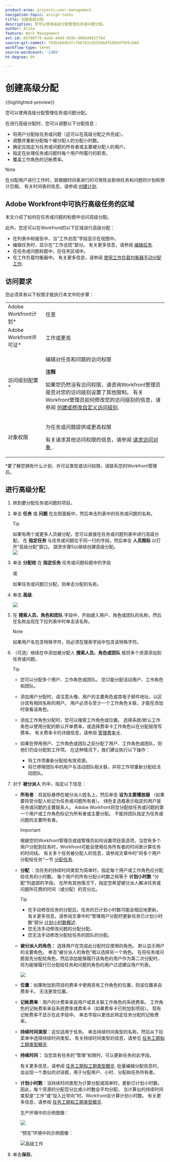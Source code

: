 ```yaml
---
product-area: projects;user-management
navigation-topic: assign-tasks
title: 创建高级分配
description: 您可以使用高级分配管理任务或问题分配。
author: Alina
feature: Work Management
exl-id: 09780f78-4eb8-404d-859b-d066d462776d
source-git-commit: 793b1b0db3fcf66782cd25566df5803df955cb0d
workflow-type: tm+mt
source-wordcount: '1309'
ht-degree: 0%

---
```


# 创建高级分配

{{highlighted-preview}}

您可以使用高级分配管理任务或问题分配。

在进行高级分配时，您可以调整以下分配信息：

* 将用户分配给任务或问题（这可以在高级分配之外完成）。
* 调整并重新分配每个被分配人的分配小时数。
* 确定应指定为任务或问题的所有者或主要被分配人的用户。
* 指定在处理任务或问题时每个用户所履行的职责。
* <span class="preview">覆盖工作角色的记帐费率。</span>

>[!NOTE]
>
>在分配用户进行工作时，其根据时间表进行的可用性会影响任务和问题的计划和预计日期。 有关时间表的信息，请参阅 [创建计划](../../../administration-and-setup/set-up-workfront/configure-timesheets-schedules/create-schedules.md).

## Adobe Workfront中可执行高级任务的区域

本文介绍了如何在任务或问题的标题中访问高级分配。

此外，您还可以在Workfront的以下区域进行高级分配：

* 在列表中和报告中，当“工作总揽”字段显示在视图中。
* 编辑任务时，显示在“工作总揽”部分。 有关更多信息，请参阅 [编辑任务](../../../manage-work/tasks/manage-tasks/edit-tasks.md).
* 在任务或问题标题中，在任务区域中。
* 在工作负载均衡器中。 有关更多信息，请参阅 [使用工作负载均衡器手动分配工作](../../../resource-mgmt/workload-balancer/assign-work-in-workload-balancer-manually.md).

## 访问要求

您必须具有以下权限才能执行本文中的步骤：

<table style="table-layout:auto"> 
 <col> 
 <col> 
 <tbody> 
  <tr> 
   <td role="rowheader">Adobe Workfront计划*</td> 
   <td> <p>任意</p> </td> 
  </tr> 
  <tr> 
   <td role="rowheader">Adobe Workfront许可证*</td> 
   <td> <p>工作或更高</p> </td> 
  </tr> 
  <tr> 
   <td role="rowheader">访问级别配置*</td> 
   <td> <p>编辑对任务和问题的访问权限</p> <p><b>注释</b>

如果您仍然没有访问权限，请咨询Workfront管理员是否对您的访问级别设置了其他限制。 有关Workfront管理员如何修改您的访问级别的信息，请参阅 <a href="../../../administration-and-setup/add-users/configure-and-grant-access/create-modify-access-levels.md" class="MCXref xref">创建或修改自定义访问级别</a>.</p> </td>
</tr> 
  <tr> 
   <td role="rowheader">对象权限</td> 
   <td> <p>为任务或问题提供或更高权限</p> <p>有关请求其他访问权限的信息，请参阅 <a href="../../../workfront-basics/grant-and-request-access-to-objects/request-access.md" class="MCXref xref">请求访问对象 </a>.</p> </td> 
  </tr> 
 </tbody> 
</table>

&#42;要了解您拥有什么计划、许可证类型或访问权限，请联系您的Workfront管理员。

## 进行高级分配

1. 转到要分配任务或问题的项目。
1. 单击 **任务** 或 **问题** 在左侧面板中，然后单击列表中的任务或问题的名称。

   >[!TIP]
   >
   >如果有两个或更多人员被分配，您可以直接在任务或问题列表中进行高级分配。 在 **指定任务** 与任务或问题位于同一行的字段，然后单击 **人员图标** 以打开“高级分配”窗口。 跳至步骤5以继续创建高级分配。\
   >![](assets/nwe-advanced-assignments-350x55.png)
   >

1. 单击 **分配给** 在 **指定任务** 任务或问题标题中的字段

   或

   如果任务或问题已分配，则单击分配的名称。

1. 单击 **高级**.

   ![](assets/advanced-assignments-link-from-task-header-nwe-350x267.png)

1. 在 **搜索人员、角色和团队** 字段中，开始键入用户、角色或团队的名称，然后在名称出现在下拉列表中时单击该名称。

   >[!NOTE]
   >
   >如果用户名包含特殊字符，则必须在搜索字段中包含该特殊字符。

1. （可选）继续在中添加被分配人 **搜索人员、角色或团队** 框将多个资源添加到任务或问题。

   >[!TIP]
   >
   >* 您可以分配多个用户、工作角色或团队。 您只能分配活动用户、工作角色和团队。
   >
   >
   >* 添加用户分配时，请注意头像、用户的主要角色或其电子邮件地址，以区分具有相同名称的用户。 用户必须与至少一个工作角色关联，才能在添加时查看该角色。
   >
   >
   >* <span class="preview">添加工作角色分配时，您可以搜索工作角色或位置。 选择系统/默认工作角色以使用分配的默认开单费率，或选择费率卡工作角色以在分配层改写费率。 有关费率卡的详细信息，请参阅 [管理费率卡](/help/quicksilver/administration-and-setup/set-up-workfront/configure-system-defaults/manage-rate-cards.md).</span>
   >
   >
   >* 如果在停用用户、工作角色或团队之前分配了用户、工作角色或团队，则他们仍会分配到工作项。 在这种情况下，我们建议执行以下操作：
   >   
   >   * 将工作项重新分配给有效资源。
   >   * 将已停用团队中的用户与活动团队相关联，并将工作项重新分配给活动团队。
   >   
   >

1. 对于 **被分派人** 列中，指定以下信息：


   * **所有者**：将鼠标悬停在被分派人姓名上，然后单击 **设为主要播放器** （如果要将受分配人标记为任务或问题所有者）。 绿色复选框表示指定的用户是任务或问题的主要联系人。 Adobe Workfront将您分配给任务或问题的第一个用户或工作角色标记为所有者或主要分配。 不能将团队指定为任务或问题的主要所有者。

     >[!IMPORTANT]
     >
     >根据您的Workfront管理员或组管理员如何设置项目首选项，当您有多个用户分配到任务时，Workfront可能会使用任务所有者的时间表计算任务的时间线。 有关多个任务被分配人的信息，请参阅文章中的“将多个用户分配给任务”一节 [分配任务](../../../manage-work/tasks/assign-tasks/assign-tasks.md).

   * **分配** ：当任务的持续时间类型为简单时，指定每个用户或工作角色应分配给任务的小时数。 每个用户的所有分配小时数之和等于 **计划小时数** “分配”列底部的字段。 在所有其他情况下，指定您希望被分派人解决任务或问题所花费的时间（或分配）的百分比。

     <!--   
     <p data-mc-conditions="QuicksilverOrClassic.Draft mode">(NOTE: make sure this is right in the new UI for both classic and QS???)</p>   
     -->

     >[!TIP]
     >
     >
     >   
     >   
     >   * 在手动修改任务的分配后，任务的已计划小时数可能会相应地更新。 有关更多信息，请参阅文章中的“管理用户分配时更新任务已计划小时数”部分 [计划小时数概述](../../../manage-work/tasks/task-information/planned-hours.md).
     >   * 您无法手动修改问题的分配分配。
     >   * 您无法手动修改分配给任务的团队的分配。
     >   
     >

   * **被分派人的角色：** 选择用户在完成此分配时应使用的角色。  默认显示用户的主要角色。 单击“被分派人的角色”框以选择另一个角色。  在将任务或问题首先分配给角色，然后添加能够履行该角色的用户作为第二次分配时，将为能够履行已分配给任务和问题的角色的用户过滤建议用户列表。

     ![](assets/advanced-assignments-box-select-a-role-350x243.png)

   <div class="preview">

   * **位置**：如果附加到项目的费率卡使用具有工作角色的位置，则该位置来自费率卡。 无法更改位置。

   * **记帐费率**：用户的计费率来自用户或其关联工作角色的系统费率。 工作角色的记帐费率来自系统费率或费率卡（如果费率卡已附加到项目）。 现有记帐费率不显示在此字段中。 单击字段以更改此特定任务分配的记帐费率。

   </div>

   * **持续时间类型**：这仅适用于任务。 单击持续时间类型的名称，然后从下拉菜单中选择持续时间类型。 有关持续时间类型的信息，请参见 [任务工期和工期类型概览](../../../manage-work/tasks/taskdurtn/task-duration-and-duration-type.md).

   * **持续时间：** 当您具有任务的“管理”权限时，可以更新任务的此字段。

     有关更多信息，请参阅 [任务工期和工期类型概览](../../../manage-work/tasks/taskdurtn/task-duration-and-duration-type.md). 批量编辑分配信息时，会出现一个类似的对话框，用于分配用户、小时、分配和任务所有者。

   * **计划小时数**：当持续时间类型为计算分配或简单时，更新已计划小时数。 因此，每个资源的分配百分比或小时数会平均分配。 当计算出的持续时间类型是“工作”或“投入比导向”时，Workfront会计算计划小时数。 有关更多信息，请参阅 [任务工期和工期类型概览](../../../manage-work/tasks/taskdurtn/task-duration-and-duration-type.md).

     生产环境中的示例图像：

     ![](assets/qs-advanced-assignments-box-with-duration-type-and-duration-350x251.png)

     <div class="preview">

     “预览”环境中的示例图像：

     ![高级工作](assets/advanced-assignments-location-billing-rates.png)

     </div>

1. 单击&#x200B;**保存**。
